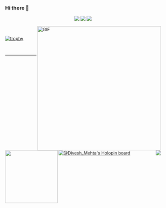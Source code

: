 ### Hi there 👋
<!--
**Divesh-Mehta/Divesh-Mehta** is a ✨ _special_ ✨ repository because its `README.md` (this file) appears on your GitHub profile.

Here are some ideas to get you started:


- 🔭 I’m currently working on ...
- 🌱 I’m currently learning ...
- 👯 I’m looking to collaborate on ...
- 🤔 I’m looking for help with ...
- 💬 Ask me about ...
- 📫 How to reach me: ...
- 😄 Pronouns: ...
- ⚡ Fun fact: ...
-->
<p align="center">
  <img src="https://visitor-badge.laobi.icu/badge?page_id=Divesh-Mehta"> 
  <img src="https://img.shields.io/github/followers/Divesh-Mehta?label=Follow&style=social)[(https://github.com/Divesh-Mehta">
  <img src="https://shields.io/github/stars/Divesh-Mehta?label=Stars&style=social)[(https://github.com/Divesh-Mehta">
</p>

<img src="https://tenor.com/view/lofi-browsing-studying-anime-gif-17529094" width="400px" alt="GIF" align="right"> 
<br />

<div>
  <img height="170" align="left" src="https://github-readme-stats.vercel.app/api?username=Divesh-Mehta&show_icons=true&title_color=fff&icon_color=79ff97&text_color=9f9f9f&bg_color=151515" />
  <img align="right" src="https://github-readme-stats.vercel.app/api/top-langs/?username=Divesh-Mehta&layout=compact&title_color=fff&text_color=fff&bg_color=151515" />
  </div>  
  
[![trophy](https://github-profile-trophy.vercel.app/?username=Divesh-Mehta&theme=nord&column=8)](https://github.com/ryo-ma/github-profile-trophy)
  
  <br>
  
  <hr/>
  
  
[![@Divesh_Mehta's Holopin board](https://holopin.io/api/user/board?user=Divesh_Mehta)](https://holopin.io/@Divesh_Mehta)
